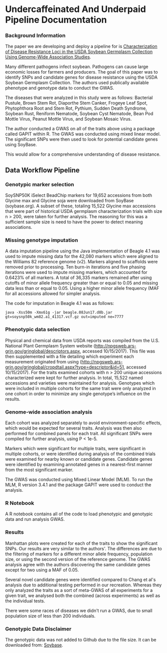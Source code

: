 # Undercaffeinated And Underpaid Pipeline Documentation 

### Background Information

The paper we are developing and deploy a pipeline for is [Characterization of Disease Resistance Loci in the USDA Soybean Germplasm Collection Using Genome-Wide Association Studies](https://doi.org/10.1094/PHYTO-01-16-0042-FI). 

Many different pathogens infect soybean. Pathogens can cause large economic losses for farmers and producers. The goal of this paper was to identify SNPs and candidate genes for disease resistance using the USDA Soybean Germplasm Collection. The authors used publically available phenotype and genotype data to conduct the GWAS.  

The diseases that were analyzed in this study were as follows: Bacterial Pustule, Brown Stem Rot, Diaporthe Stem Canker, Frogeye Leaf Spot, Phytophthora Root and Stem Rot, Pythium, Sudden Death Syndrome, Soybean Rust, Reniform Nematode, Soybean Cyst Nematode, Bean Pod Mottle Virus, Peanut Mottle Virus, and Soybean Mosaic Virus.

The author conducted a GWAS on all of the traits above using a package called GAPIT within R. The GWAS was conducted using mixed linear model. The significant SNPs were then used to look for potential candidate genes using SoyBase. 

This would allow for a comprehensive understanding of disease resistance.  

## Data Workflow Pipeline

### Genotypic marker selection

SoySNP50K iSelect BeadChip markers for 19,652 accessions from both Glycine max and Glycine soja were downloaded from SoyBase (soybase.org).  A subset of these, totaling 15,522 Glycine max accessions that were part of historical USDA germplasm characterization trials with size n > 200, were taken for further analysis. The reasoning for this was a sufficient sample size is need to have the power to detect meaning associations. 

### Missing genotype imputation

A data imputation pipeline using the Java implementation of Beagle 4.1 was used to impute missing data for the 42,080 markers which were aligned to the Williams 82 reference genome (v2).  Markers aligned to scaffolds were removed prior to processing.  Ten burn-in iterations and five phasing iterations were used to impute missing markers, which accounted for 0.6423% of all markers.  A total of 36,335 markers remained after using cutoffs of minor allele frequency greater than or equal to 0.05 and missing data less than or equal to 0.05. Using a higher minor allele frequency (MAF for all accessions allowed for simpler analysis. 

The code for imputation in Beagle 4.1 was as follows:

```
java -Xss50m -Xmx61g -jar beagle.08Jun17.d8b.jar gt=soysnp50k_wm82.a1_41317.vcf.gz out=imputed ne=7777

```

### Phenotypic data selection

Physical and chemical data from USDA reports was compiled from the U.S. National Plant Germplasm System website (http://npgsweb.ars-grin.gov/gringlobal/descriptors.aspx, accessed 10/15/2017).  This file was then supplemented with a file detailing which experiment each measurement originated from using (http://npgsweb.ars-grin.gov/gringlobal/cropdtail.aspx?type=descriptor&id=51, accessed 10/15/2017).  For the traits examined cohorts with n > 200 unique accessions characterized were kept for further analysis.  In total, 15,522 named accessions and varieties were maintained for analysis.  Genotypes which were included in multiple cohorts for the same trait were only analyzed in one cohort in order to minimize any single genotype’s influence on the results.   

### Genome-wide association analysis

Each cohort was analyzed separately to avoid environment-specific effects, which would be expected for several traits.  Analysis was then also performed for combined panels for each trait.  All significant SNPs were compiled for further analysis, using P < 1e-5. 

Markers which were significant for multiple traits, were significant in multiple cohorts, or were identified during analysis of the combined trials were examined for nearby known or candidate genes.  Candidate genes were identified by examining annotated genes in a nearest-first manner from the most significant marker.   

The GWAS was conducted using Mixed Linear Model (MLM). To run the MLM, R version 3.4.1 and the package GAPIT were used to conduct the analysis. 

### R Notebook

A R notebook contains all of the code to load phenotypic and genotypic data and run analysis GWAS. 

### Results

Manhattan plots were created for each of the traits to show the significant SNPs. Our results are very similar to the authors'. The differences are due to the filtering of markers for a different minor allele frequency, population size, or using the second version of the reference genome. The GWAS analysis agree with the authors discovering the same candidate genes except for two using a MAF of 0.05.

Several novel candidate genes were identified compared to Chang et al's analysis due to additional testing performed in our recreation.  Whereas they only analyzed the traits as a sort of meta-GWAS of all experiments for a given trait, we analysed both the combined (across experiments) as well as the individual tests.

There were some races of diseases we didn't run a GWAS, due to small population size of less than 200 individuals. 


### Genotypic Data Disclaimer

The genotypic data was not added to Github due to the file size. It can be downloaded from: [Soybase](www.soybase.org).









